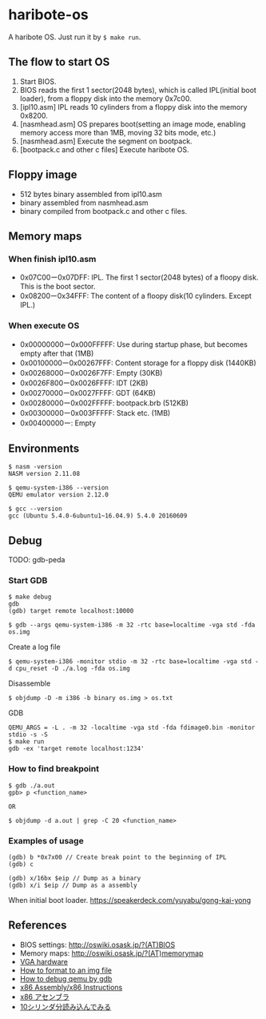 # haribote-os
A haribote OS. Just run it by `$ make run`.

## The flow to start OS
1. Start BIOS.
2. BIOS reads the first 1 sector(2048 bytes), which is called IPL(initial boot loader), from a floppy disk into the memory 0x7c00.
3. [ipl10.asm] IPL reads 10 cylinders from a floppy disk into the memory 0x8200.
4. [nasmhead.asm] OS prepares boot(setting an image mode, enabling memory access more than 1MB, moving 32 bits mode, etc.)
5. [nasmhead.asm] Execute the segment on bootpack.
6. [bootpack.c and other c files] Execute haribote OS.

## Floppy image
- 512 bytes binary assembled from ipl10.asm
- binary assembled from nasmhead.asm
- binary compiled from bootpack.c and other c files.

## Memory maps
### When finish ipl10.asm 
- 0x07C00ー0x07DFF: IPL. The first 1 sector(2048 bytes) of a floopy disk. This is the boot sector.
- 0x08200ー0x34FFF: The content of a floopy disk(10 cylinders. Except IPL.)

### When execute OS
- 0x00000000ー0x000FFFFF: Use during startup phase, but becomes empty after that (1MB)  
- 0x00100000ー0x00267FFF: Content storage for a floppy disk (1440KB)  
- 0x00268000ー0x0026F7FF: Empty (30KB)  
- 0x0026F800ー0x0026FFFF: IDT (2KB) 
- 0x00270000ー0x0027FFFF: GDT (64KB)  
- 0x00280000ー0x002FFFFF: bootpack.brb (512KB)  
- 0x00300000ー0x003FFFFF: Stack etc. (1MB)  
- 0x00400000ー: Empty


## Environments
```
$ nasm -version
NASM version 2.11.08

$ qemu-system-i386 --version
QEMU emulator version 2.12.0

$ gcc --version
gcc (Ubuntu 5.4.0-6ubuntu1~16.04.9) 5.4.0 20160609
```

## Debug
TODO: gdb-peda


### Start GDB
```
$ make debug
gdb
(gdb) target remote localhost:10000
```

```
$ gdb --args qemu-system-i386 -m 32 -rtc base=localtime -vga std -fda  os.img
```

Create a log file
```
$ qemu-system-i386 -monitor stdio -m 32 -rtc base=localtime -vga std -d cpu_reset -D ./a.log -fda os.img
```

Disassemble
```
$ objdump -D -m i386 -b binary os.img > os.txt
```

GDB
```
QEMU_ARGS = -L . -m 32 -localtime -vga std -fda fdimage0.bin -monitor stdio -s -S
$ make run
gdb -ex 'target remote localhost:1234'
```


### How to find breakpoint

```
$ gdb ./a.out
gpb> p <function_name>

OR

$ objdump -d a.out | grep -C 20 <function_name>
```

### Examples of usage
```
(gdb) b *0x7x00 // Create break point to the beginning of IPL
(gdb) c

(gdb) x/16bx $eip // Dump as a binary
(gdb) x/i $eip // Dump as a assembly
```

When initial boot loader.
https://speakerdeck.com/yuyabu/gong-kai-yong



## References
- BIOS settings: http://oswiki.osask.jp/?(AT)BIOS
- Memory maps: http://oswiki.osask.jp/?(AT)memorymap
- [VGA hardware](https://wiki.osdev.org/VGA_Hardware)
- [How to format to an img file](http://bttb.s1.valueserver.jp/wordpress/blog/2017/11/25/makeos-3-1/)
- [How to debug qemu by gdb](http://bttb.s1.valueserver.jp/wordpress/blog/2017/12/06/makeos-3-2/)
- [x86 Assembly/x86 Instructions](https://en.wikibooks.org/wiki/X86_Assembly/X86_Instructions)
- [x86 アセンブラ](https://ja.wikibooks.org/wiki/X86%E3%82%A2%E3%82%BB%E3%83%B3%E3%83%96%E3%83%A9)
- [10シリンダ分読み込んでみる](https://vanya.jp.net/os/load10/index.html)
